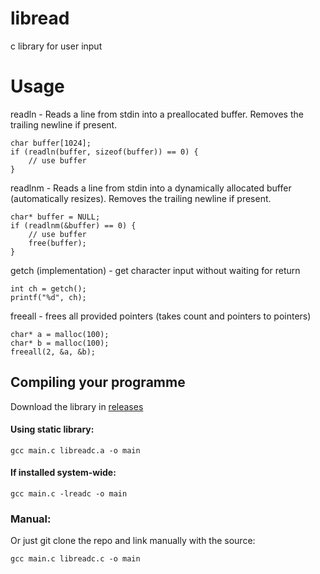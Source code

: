 # libread
 c library for user input

# Usage
readln - Reads a line from stdin into a preallocated buffer. Removes the trailing newline if present.
```
char buffer[1024];
if (readln(buffer, sizeof(buffer)) == 0) {
    // use buffer
}
```
readlnm - Reads a line from stdin into a dynamically allocated buffer (automatically resizes). Removes the trailing newline if present.
```
char* buffer = NULL;
if (readlnm(&buffer) == 0) {
    // use buffer
    free(buffer);
}
```
getch (implementation) - get character input without waiting for return
```
int ch = getch();
printf("%d", ch);
```
freeall - frees all provided pointers (takes count and pointers to pointers)
```
char* a = malloc(100);
char* b = malloc(100);
freeall(2, &a, &b);
```
## Compiling your programme
Download the library in [releases](https://github.com/LS554/libreadc/releases)
#### Using static library:
```
gcc main.c libreadc.a -o main
```
#### If installed system-wide: 
```
gcc main.c -lreadc -o main
```
### Manual:
Or just git clone the repo and link manually with the source:
```
gcc main.c libreadc.c -o main
```
